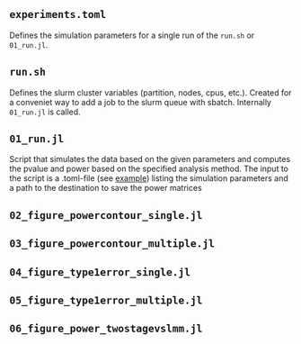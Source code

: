 `experiments.toml`
---
Defines the simulation parameters for a single run of the `run.sh` or `01_run.jl`.

`run.sh`
---
Defines the slurm cluster variables (partition, nodes, cpus, etc.). Created for a conveniet way to add a job to the slurm queue with sbatch. Internally `01_run.jl` is called.

`01_run.jl`
---
Script that simulates the data based on the given parameters and computes the pvalue and power based on the specified analysis method.
The input to the script is a .toml-file (see [example](../experiments.toml)) listing the simulation parameters and a path to the destination to save the power matrices

`02_figure_powercontour_single.jl`
---


`03_figure_powercontour_multiple.jl`
---


`04_figure_type1error_single.jl`
---


`05_figure_type1error_multiple.jl`
---


`06_figure_power_twostagevslmm.jl`
---
